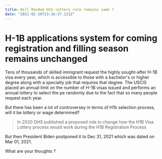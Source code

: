 ```yaml
---
title: Will Random H1b lottery rule remains same ?
date: "2021-02-10T23:16:37.121Z"
---
```


# H-1B applications system for coming registration and filling season remains unchanged

Tens of thousands of skilled immigrant request the highly sought-after H-1B visa every year, which is accessible to those with a bachelor's or higher degree along with a specialty job that requires that degree. The USCIS placed an annual limit on the number of H-1B visas issued and performs an annual lottery to select the pe randomly due to the fact that so many people request each year.

But there has been a lot of controversey in terms of H1b selection process, will it be lottery or wage determined?

> In 2020 DHS published a proposed rule to change how the H1B Visa Lottery process would work during the H1B Registration Process

But then President Biden postponed it to Dec 31, 2021 which was dated on Mar 01, 2021.

What are your thoughts ?

